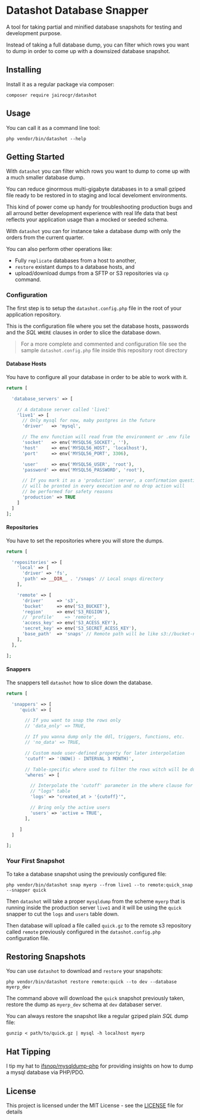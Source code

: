 # Datashot Database Snapper

A tool for taking partial and minified database snapshots for testing and
development purpose.

Instead of taking a full database dump, you can filter which rows you want to
dump in order to come up with a downsized database snapshot.

## Installing

Install it as a regular package via composer:

    composer require jairocgr/datashot

## Usage

You can call it as a command line tool:

    php vendor/bin/datashot --help

## Getting Started

With `datashot` you can filter which rows you want to dump to come up with a
much smaller database dump.

You can reduce ginormous multi-gigabyte databases in to a small gziped file
ready to be restored in to staging and local develoment environments.

This kind of power come up handy for troubleshooting production bugs and all
arround better development experience with real life data that best reflects
your application usage than a mocked or seeded schema.

With `datashot` you can for instance take a database dump with only the orders
from the current quarter.

You can also perform other operations like:

 * Fully `replicate` databases from a host to another,
 * `restore` existant dumps to a database hosts, and
 * upload/download dumps from a SFTP or S3 repositories via `cp` command.

### Configuration

The first step is to setup the `datashot.config.php` file in the root of your
application repository.

This is the configuration file where you set the database hosts, passwords and
the _SQL_ `WHERE` clauses in order to slice the database down.

> For a more complete and commented and configuration file see the sample
> `datashot.config.php` file inside this repository root directory

#### Database Hosts

You have to configure all your database in order to be able to work with it.

```php
return [

  'database_servers' => [

    // A database server called 'live1'
    'live1' => [
      // Only mysql for now, maby postgres in the future
      'driver'   => 'mysql',

      // The env function will read from the environment or .env file
      'socket'   => env('MYSQL56_SOCKET', ''),
      'host'     => env('MYSQL56_HOST', 'localhost'),
      'port'     => env('MYSQL56_PORT', 3306),

      'user'     => env('MYSQL56_USER', 'root'),
      'password' => env('MYSQL56_PASSWORD', 'root'),

      // If you mark it as a 'production' server, a confirmation question
      // will be pronted in every execution and no drop action will
      // be performed for safety reasons
      'production' => TRUE
    ]
  ]
];
```

#### Repositories

You have to set the repositories where you will store the dumps.

```php
return [

  'repositories' => [
    'local' => [
      'driver' => 'fs',
      'path' => __DIR__ . '/snaps' // Local snaps directory
    ],

    'remote' => [
      'driver'     => 's3',
      'bucket'     => env('S3_BUCKET'),
      'region'     => env('S3_REGION'),
      // 'profile'    => 'remote',
      'access_key' => env('S3_ACESS_KEY'),
      'secret_key' => env('S3_SECRET_ACESS_KEY'),
      'base_path'  => 'snaps' // Remote path will be like s3://bucket-name/snaps
    ],
  ],

];
```

#### Snappers

The snappers tell `datashot` how to slice down the database.

```php
return [

  'snappers' => [
     'quick' => [

       // If you want to snap the rows only
       // 'data_only' => TRUE,

       // If you wanna dump only the ddl, triggers, functions, etc.
       // 'no_data' => TRUE,

       // Custom made user-defined property for later interpolation
       'cutoff' => '(NOW() - INTERVAL 3 MONTH)',

       // Table-specific where used to filter the rows witch will be dumped
       'wheres' => [

         // Interpolate the 'cutoff' parameter in the where clause for the
         // "logs" table
         'logs' => "created_at > '{cutoff}'",

         // Bring only the active users
         'users' => 'active = TRUE',
       ],

     ]
  ]

];
```

### Your First Snapshot

To take a database snapshot using the previously configured file:

    php vendor/bin/datashot snap myerp --from live1 --to remote:quick_snap --snapper quick

Then `datashot` will take a proper `mysqldump` from the scheme `myerp` that
is running inside the production server `live1` and it will be using the `quick`
snapper to cut the `logs` and `users` table down.

Then database will upload a file called `quick.gz` to the remote s3 repository
called `remote` previously configured in the `datashot.config.php` configuration
file.

## Restoring Snapshots

You can use `datashot` to download and `restore` your snapshots:

    php vendor/bin/datashot restore remote:quick --to dev --database myerp_dev

The command above will download the `quick` snapshot previously taken, restore
the dump as `myerp_dev` schema at `dev` databaser server.

You can always restore the snapshot like a regular gziped plain _SQL_ dump file:

    gunzip < path/to/quick.gz | mysql -h localhost myerp

## Hat Tipping

I tip my hat to [ifsnop/mysqldump-php](https://github.com/ifsnop/mysqldump-php)
for providing insights on how to dump a mysql database via PHP/PDO.

## License

This project is licensed under the MIT License - see the
[LICENSE](LICENSE) file for details
